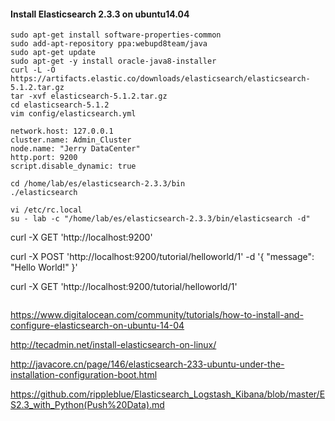 #### Install Elasticsearch 2.3.3 on ubuntu14.04
```
sudo apt-get install software-properties-common
sudo add-apt-repository ppa:webupd8team/java
sudo apt-get update
sudo apt-get -y install oracle-java8-installer
curl -L -O https://artifacts.elastic.co/downloads/elasticsearch/elasticsearch-5.1.2.tar.gz
tar -xvf elasticsearch-5.1.2.tar.gz
cd elasticsearch-5.1.2
vim config/elasticsearch.yml
```
```
network.host: 127.0.0.1
cluster.name: Admin_Cluster
node.name: "Jerry DataCenter"
http.port: 9200
script.disable_dynamic: true
```
```
cd /home/lab/es/elasticsearch-2.3.3/bin
./elasticsearch
```
```
vi /etc/rc.local
su - lab -c "/home/lab/es/elasticsearch-2.3.3/bin/elasticsearch -d"
```
curl -X GET 'http://localhost:9200'

curl -X POST 'http://localhost:9200/tutorial/helloworld/1' -d '{ "message": "Hello World!" }'

curl -X GET 'http://localhost:9200/tutorial/helloworld/1'
```

```
https://www.digitalocean.com/community/tutorials/how-to-install-and-configure-elasticsearch-on-ubuntu-14-04

http://tecadmin.net/install-elasticsearch-on-linux/

http://javacore.cn/page/146/elasticsearch-233-ubuntu-under-the-installation-configuration-boot.html

https://github.com/rippleblue/Elasticsearch_Logstash_Kibana/blob/master/ES2.3_with_Python(Push%20Data).md
